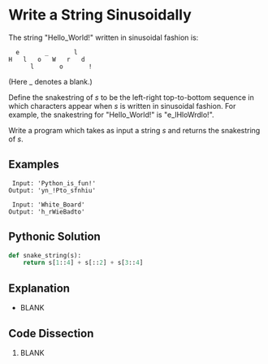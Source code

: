 # Write a String Sinusoidally
The string "Hello_World!" written in sinusoidal fashion is:
```
  e       _       l
H   l   o   W   r   d
      l       o       !
```
(Here _ denotes a blank.)  
  
Define the snakestring of _s_ to be the left-right top-to-bottom sequence in which characters appear when _s_ is written in sinusoidal fashion. For example, the snakestring for "Hello_World!" is "e_lHloWrdlo!".  
  
Write a program which takes as input a string _s_ and returns the snakestring of _s_.
  
## Examples
```
 Input: 'Python_is_fun!'
Output: 'yn_!Pto_sfnhiu'

 Input: 'White_Board'
Output: 'h_rWieBadto'
```
  
## Pythonic Solution
```python
def snake_string(s):
    return s[1::4] + s[::2] + s[3::4]
```
  
## Explanation
* BLANK
  
## Code Dissection
1. BLANK